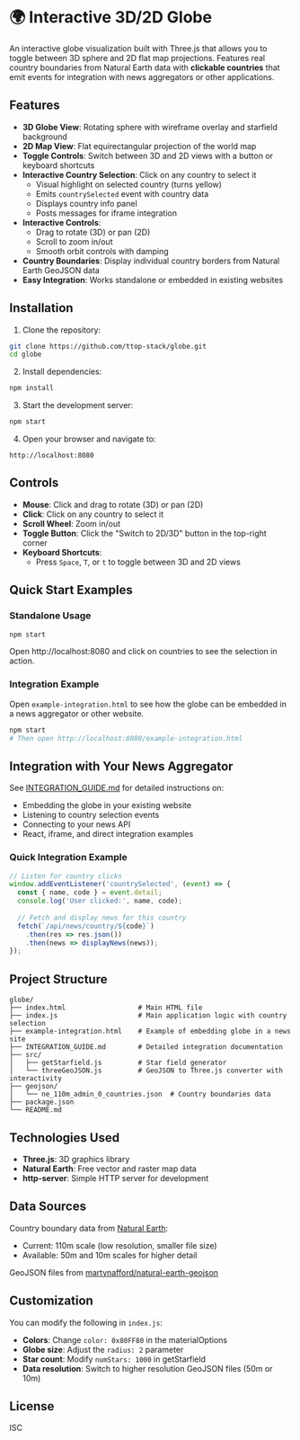 # 🌍 Interactive 3D/2D Globe

An interactive globe visualization built with Three.js that allows you to toggle between 3D sphere and 2D flat map projections. Features real country boundaries from Natural Earth data with **clickable countries** that emit events for integration with news aggregators or other applications.

## Features

- **3D Globe View**: Rotating sphere with wireframe overlay and starfield background
- **2D Map View**: Flat equirectangular projection of the world map
- **Toggle Controls**: Switch between 3D and 2D views with a button or keyboard shortcuts
- **Interactive Country Selection**: Click on any country to select it
  - Visual highlight on selected country (turns yellow)
  - Emits `countrySelected` event with country data
  - Displays country info panel
  - Posts messages for iframe integration
- **Interactive Controls**: 
  - Drag to rotate (3D) or pan (2D)
  - Scroll to zoom in/out
  - Smooth orbit controls with damping
- **Country Boundaries**: Display individual country borders from Natural Earth GeoJSON data
- **Easy Integration**: Works standalone or embedded in existing websites

## Installation

1. Clone the repository:
```bash
git clone https://github.com/ttop-stack/globe.git
cd globe
```

2. Install dependencies:
```bash
npm install
```

3. Start the development server:
```bash
npm start
```

4. Open your browser and navigate to:
```
http://localhost:8080
```

## Controls

- **Mouse**: Click and drag to rotate (3D) or pan (2D)
- **Click**: Click on any country to select it
- **Scroll Wheel**: Zoom in/out
- **Toggle Button**: Click the "Switch to 2D/3D" button in the top-right corner
- **Keyboard Shortcuts**: 
  - Press `Space`, `T`, or `t` to toggle between 3D and 2D views

## Quick Start Examples

### Standalone Usage
```bash
npm start
```
Open http://localhost:8080 and click on countries to see the selection in action.

### Integration Example
Open `example-integration.html` to see how the globe can be embedded in a news aggregator or other website.

```bash
npm start
# Then open http://localhost:8080/example-integration.html
```

## Integration with Your News Aggregator

See [INTEGRATION_GUIDE.md](./INTEGRATION_GUIDE.md) for detailed instructions on:
- Embedding the globe in your existing website
- Listening to country selection events
- Connecting to your news API
- React, iframe, and direct integration examples

### Quick Integration Example

```javascript
// Listen for country clicks
window.addEventListener('countrySelected', (event) => {
  const { name, code } = event.detail;
  console.log('User clicked:', name, code);
  
  // Fetch and display news for this country
  fetch(`/api/news/country/${code}`)
    .then(res => res.json())
    .then(news => displayNews(news));
});
```

## Project Structure

```
globe/
├── index.html                  # Main HTML file
├── index.js                    # Main application logic with country selection
├── example-integration.html    # Example of embedding globe in a news site
├── INTEGRATION_GUIDE.md        # Detailed integration documentation
├── src/
│   ├── getStarfield.js         # Star field generator
│   └── threeGeoJSON.js         # GeoJSON to Three.js converter with interactivity
├── geojson/
│   └── ne_110m_admin_0_countries.json  # Country boundaries data
├── package.json
└── README.md
```

## Technologies Used

- **Three.js**: 3D graphics library
- **Natural Earth**: Free vector and raster map data
- **http-server**: Simple HTTP server for development

## Data Sources

Country boundary data from [Natural Earth](https://www.naturalearthdata.com/):
- Current: 110m scale (low resolution, smaller file size)
- Available: 50m and 10m scales for higher detail

GeoJSON files from [martynafford/natural-earth-geojson](https://github.com/martynafford/natural-earth-geojson)

## Customization

You can modify the following in `index.js`:

- **Colors**: Change `color: 0x80FF80` in the materialOptions
- **Globe size**: Adjust the `radius: 2` parameter
- **Star count**: Modify `numStars: 1000` in getStarfield
- **Data resolution**: Switch to higher resolution GeoJSON files (50m or 10m)

## License

ISC
